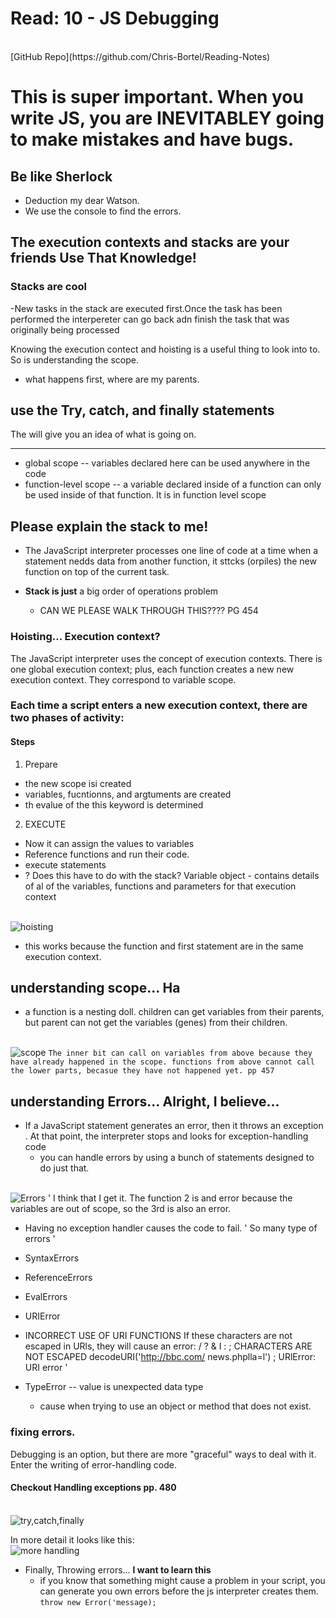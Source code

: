 # Read: 10 - JS Debugging

<br>
[GitHub Repo](https://github.com/Chris-Bortel/Reading-Notes)

# This is super important. When you write JS, you are INEVITABLEY going to make mistakes and have bugs.
## Be like Sherlock 
- Deduction my dear Watson.
- We use the console to find the errors.

## The execution contexts and stacks are your friends **Use That Knowledge!**

### Stacks are cool
-New tasks in the stack are executed first.Once the task has been performed the interpereter can go back adn finish the task that was originally being processed

Knowing the execution contect and hoisting is a useful thing to look into to.
<br>
So is understanding the scope.
  - what happens first, where are my parents.

## use the **Try, catch, and finally statements**
The will give you an idea of what is going on.

******************************************************
- global scope -- variables declared here can be used anywhere in the code
- function-level scope -- a variable declared inside of a function can only be used inside of that function. It is in function level scope

## Please explain the stack to me!
- The JavaScript interpreter processes one line of code at a time when a statement nedds data from another function, it sttcks (orpiles) the new function on top of the current task. 

- **Stack is just** a big order of operations problem
  - CAN WE PLEASE WALK THROUGH THIS???? PG 454

### Hoisting... Execution context?
The JavaScript interpreter uses the concept of execution contexts. There is one global execution context; plus, each function creates a new new execution context. They correspond to variable scope.

### Each time a script enters a new execution context, there are two phases of activity:
#### Steps
1. Prepare
- the new scope isi created 
- variables, fucntionns, and argtuments are created 
- th evalue of the this keyword is determined
2. EXECUTE
- Now it can assign the values to variables 
- Reference functions and run their code. 
- execute statements
- ? Does this have to do with the stack?
Variable object - contains details of al of the variables, functions and parameters for that execution context

<br>![hoisting](img/hoistingCh10.png)
- this works because the function and first statement are in the same execution context.

## understanding scope... Ha
- a function is a nesting doll. children can get variables from their parents, but parent can not get the variables (genes) from their children. 

<br>![scope](img/ScopeCh10.png)
`
The inner bit can call on variables from above because they have already happened in the scope. functions from above cannot call the lower parts, becasue they have not happened yet. pp 457
`

## understanding Errors... Alright, I believe...
- If a JavaScript statement generates an error, then it throws an exception . At that point, the interpreter stops and looks for exception-handling code
  - you can handle errors by using a bunch of statements designed to do just that. 

<br>![Errors](img/understandErrors.png)
'
I think that I get it. The function 2 is and error because the variables are out of scope, so the 3rd is also an error.
- Having no exception handler causes the code to fail.
'
So many type of errors
'
- SyntaxErrors
- ReferenceErrors
- EvalErrors
- URIError
- INCORRECT USE OF URI FUNCTIONS
If these characters are not escaped in URls, they will cause an error: / ? & I : ;
CHARACTERS ARE NOT ESCAPED decodeURI('http://bbc.com/ news.phplla=l') ;
URlError: URI error
'

- TypeError -- value is unexpected data type
  - cause when trying to use an object or method that does not exist.

### fixing errors. 
Debugging is an option, but there are more "graceful" ways to deal with it. Enter the writing of error-handling code. 
#### Checkout Handling exceptions pp. 480

<br>![try,catch,finally](img/TryCatchFinallyCh.10pp.480.png)

In more detail it looks like this:
<br>![more handling](img/HandlingErrorsCh10pp481.png)

- Finally, Throwing errors... **I want to learn this**
  - if you know that something might cause a problem in your script, you can generate you own errors before the js interpreter creates them.
    <br>
  `
  throw new Error('message);
  `








